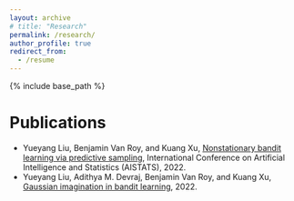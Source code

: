 ```yaml
---
layout: archive
# title: "Research"
permalink: /research/
author_profile: true
redirect_from:
  - /resume
---
```


{% include base_path %}

Publications
======
* Yueyang Liu, Benjamin Van Roy, and Kuang Xu, [Nonstationary bandit learning via predictive sampling](https://arxiv.org/abs/2205.01970), International Conference on Artificial Intelligence and Statistics (AISTATS), 2022. 
* Yueyang Liu, Adithya M. Devraj, Benjamin Van Roy, and Kuang Xu, [Gaussian imagination in bandit learning](https://arxiv.org/abs/2201.01902), 2022. 
  
